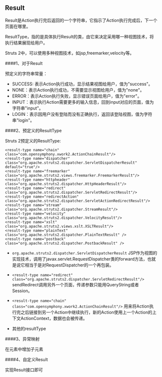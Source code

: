 ## Result

Result是Action执行完后返回的一个字符串，它指示了Action执行完成后，下一个页面在哪里。

ResultType，指的是具体执行Result的类，由它来决定采用哪一种视图技术，将执行结果展现给用户。

Struts 2中，可以使用多种视图技术，如jsp,freemarker,velocity等。

####1、对于Result

预定义的字符串常量：

* SUCCESS: 表示Action执行成功，显示结果视图给用户，值为"success"。
* NONE：表示Action执行成功，不需要显示视图给用户，值为"none"。
* ERROR：表示Action执行失败，显示错误页面给用户，值为"error"。
* INPUT：表示执行Action需要更多的输入信息，回到input对应的页面，值为字符串"input"。
* LOGIN：表示因用户没有登陆而没有正确执行，返回该登陆视图，值为字符串"login"。

####2、预定义的ResultType


Struts 2预定义的ResultType:

	<result-type name="chain" class="com.opensymphony.xwork2.ActionChainResult"/>
    <result-type name="dispatcher" class="org.apache.struts2.dispatcher.ServletDispatcherResult" default="true"/>
    <result-type name="freemarker" class="org.apache.struts2.views.freemarker.FreemarkerResult"/>
    <result-type name="httpheader" class="org.apache.struts2.dispatcher.HttpHeaderResult"/>
    <result-type name="redirect" class="org.apache.struts2.dispatcher.ServletRedirectResult"/>
    <result-type name="redirectAction" class="org.apache.struts2.dispatcher.ServletActionRedirectResult"/>
    <result-type name="stream" class="org.apache.struts2.dispatcher.StreamResult"/>
    <result-type name="velocity" class="org.apache.struts2.dispatcher.VelocityResult"/>
    <result-type name="xslt" class="org.apache.struts2.views.xslt.XSLTResult"/>
    <result-type name="plainText" class="org.apache.struts2.dispatcher.PlainTextResult" />
    <result-type name="postback" class="org.apache.struts2.dispatcher.PostbackResult" />

* `org.apache.struts2.dispatcher.ServletDispatcherResult` JSP作为视图的实现技术，调用了javax.servlet.RequestDispatcher类的forward方法，也就是说它相当于是对RequestDispatcher的一个再包装。

* `<result-type name="redirect" class="org.apache.struts2.dispatcher.ServletRedirectResult"/>` sendRedirect调用另外一个页面，传递参数只能用QueryString或者Session。

* `<result-type name="chain" class="com.opensymphony.xwork2.ActionChainResult"/>` 用来将Action执行完之后链接到另一个Action中继续执行，新的Action使用上一个Action的上下文ActionContext，数据也会被传递。
* 其他的resultType

####3、异常映射

在<action>元素中增加<exception-mapping>子元素


####4、自定义Result

实现Result接口即可